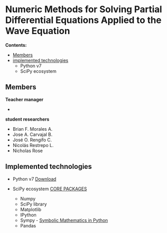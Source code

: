 # Numeric Methods for Solving Partial Differential Equations Applied to the Wave Equation



**Contents:**

- [Members](#Members)
- [implemented technologies](#Implemented-technologies)
	- Python v7
	- SciPy ecosystem

## Members

**Teacher manager**

- 

**student researchers**
- Brian F. Morales A.
- Jose A. Carvajal B.
- José O. Rengifo C.
- Nicolás Restrepo L.
- Nicholas Rose



## Implemented technologies

- Python v7 [Download]( https://www.python.org/downloads/release/python-370/ "Python v7")

- SciPy ecosystem [CORE PACKAGES]( https://scipy.org/install.html "SciPy") 
  - Numpy
  - SciPy library
  - Matplotlib
  - IPython
  - Sympy - [Symbolic Mathematics in Python]( https://www.scipy-lectures.org/advanced/sympy.html "Chapters")
  - Pandas

<!--stackedit_data:
eyJoaXN0b3J5IjpbLTE1OTI0NjE3ODksODY4MjE3MzcwLC04Nz
c1MzA5OTZdfQ==
-->